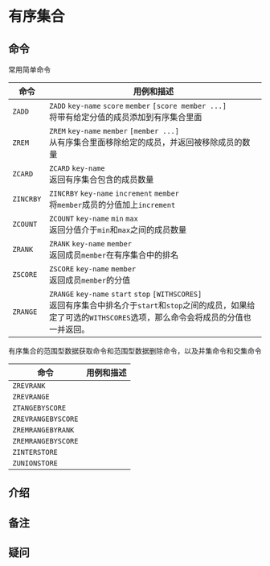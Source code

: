 # 有序集合

## 命令

常用简单命令

| 命令      | 用例和描述                                                   |
| --------- | ------------------------------------------------------------ |
| `ZADD`    | `ZADD` `key-name` `score` `member` `[score member ...]`<br />将带有给定分值的成员添加到有序集合里面 |
| `ZREM`    | `ZREM` `key-name` `member` `[member ...]`<br />从有序集合里面移除给定的成员，并返回被移除成员的数量 |
| `ZCARD`   | `ZCARD` `key-name`<br />返回有序集合包含的成员数量           |
| `ZINCRBY` | `ZINCRBY` `key-name` `increment` `member` <br />将`member`成员的分值加上`increment` |
| `ZCOUNT`  | `ZCOUNT` `key-name` `min` `max` <br />返回分值介于`min`和`max`之间的成员数量 |
| `ZRANK`   | `ZRANK` `key-name` `member` <br />返回成员`member`在有序集合中的排名 |
| `ZSCORE`  | `ZSCORE` `key-name` `member` <br />返回成员`member`的分值    |
| `ZRANGE`  | `ZRANGE` `key-name` `start` `stop` `[WITHSCORES]`<br />返回有序集合中排名介于`start`和`stop`之间的成员，如果给定了可选的`WITHSCORES`选项，那么命令会将成员的分值也一并返回。 |

有序集合的范围型数据获取命令和范围型数据删除命令，以及并集命令和交集命令

| 命令               | 用例和描述 |
| ------------------ | ---------- |
| `ZREVRANK`         |            |
| `ZREVRANGE`        |            |
| `ZTANGEBYSCORE`    |            |
| `ZREVRANGEBYSCORE` |            |
| `ZREMRANGEBYRANK`  |            |
| `ZREMRANGEBYSCORE` |            |
| `ZINTERSTORE`      |            |
| `ZUNIONSTORE`      |            |



## 介绍

## 备注

## 疑问